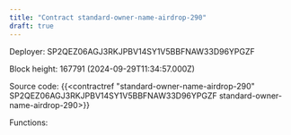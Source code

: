 ```yaml
---
title: "Contract standard-owner-name-airdrop-290"
draft: true
---
```

Deployer: SP2QEZ06AGJ3RKJPBV14SY1V5BBFNAW33D96YPGZF


 



Block height: 167791 (2024-09-29T11:34:57.000Z)

Source code: {{<contractref "standard-owner-name-airdrop-290" SP2QEZ06AGJ3RKJPBV14SY1V5BBFNAW33D96YPGZF standard-owner-name-airdrop-290>}}

Functions:


